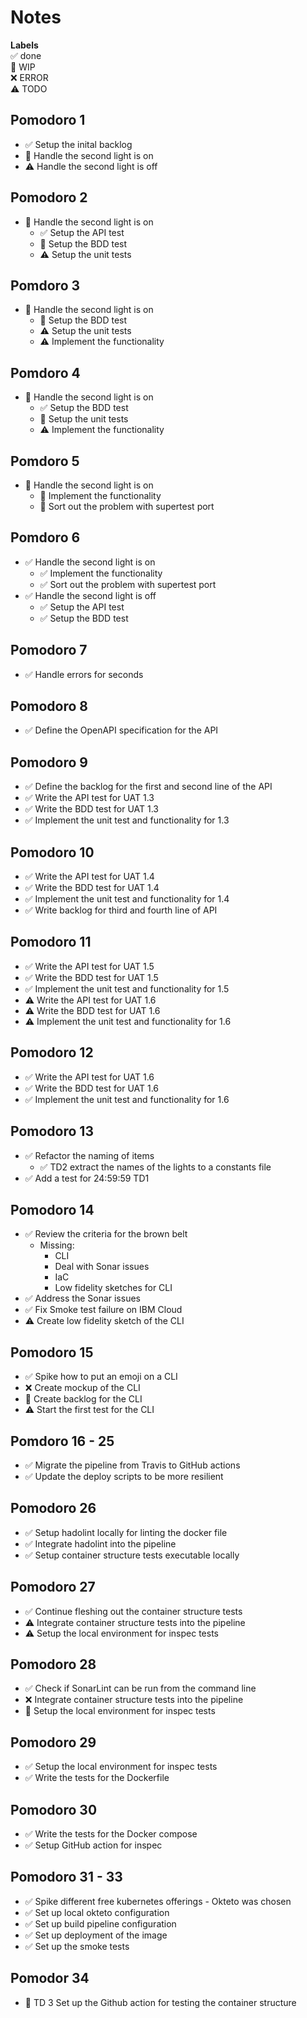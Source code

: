 # Notes

**Labels**  
✅ done  
🚧 WIP  
❌ ERROR  
⚠ TODO

## Pomodoro 1

- ✅ Setup the inital backlog
- 🚧 Handle the second light is on
- ⚠ Handle the second light is off

## Pomodoro 2

- 🚧 Handle the second light is on
  - ✅ Setup the API test
  - 🚧 Setup the BDD test
  - ⚠ Setup the unit tests

## Pomdoro 3

- 🚧 Handle the second light is on
  - 🚧 Setup the BDD test
  - ⚠ Setup the unit tests
  - ⚠ Implement the functionality

## Pomdoro 4

- 🚧 Handle the second light is on
  - ✅ Setup the BDD test
  - 🚧 Setup the unit tests
  - ⚠ Implement the functionality

## Pomdoro 5

- 🚧 Handle the second light is on
  - 🚧 Implement the functionality
  - 🚧 Sort out the problem with supertest port

## Pomdoro 6

- ✅ Handle the second light is on
  - ✅ Implement the functionality
  - ✅ Sort out the problem with supertest port
- ✅ Handle the second light is off
  - ✅ Setup the API test
  - ✅ Setup the BDD test

## Pomodoro 7

- ✅ Handle errors for seconds

## Pomodoro 8

- ✅ Define the OpenAPI specification for the API

## Pomodoro 9

- ✅ Define the backlog for the first and second line of the API
- ✅ Write the API test for UAT 1.3
- ✅ Write the BDD test for UAT 1.3
- ✅ Implement the unit test and functionality for 1.3

## Pomodoro 10

- ✅ Write the API test for UAT 1.4
- ✅ Write the BDD test for UAT 1.4
- ✅ Implement the unit test and functionality for 1.4
- ✅ Write backlog for third and fourth line of API

## Pomodoro 11

- ✅ Write the API test for UAT 1.5
- ✅ Write the BDD test for UAT 1.5
- ✅ Implement the unit test and functionality for 1.5
- ⚠ Write the API test for UAT 1.6
- ⚠ Write the BDD test for UAT 1.6
- ⚠ Implement the unit test and functionality for 1.6

## Pomodoro 12

- ✅ Write the API test for UAT 1.6
- ✅ Write the BDD test for UAT 1.6
- ✅ Implement the unit test and functionality for 1.6

## Pomodoro 13

- ✅ Refactor the naming of items
  - ✅ TD2 extract the names of the lights to a constants file
- ✅ Add a test for 24:59:59 TD1

## Pomodoro 14

- ✅ Review the criteria for the brown belt
  - Missing:
    - CLI
    - Deal with Sonar issues
    - IaC
    - Low fidelity sketches for CLI
- ✅ Address the Sonar issues
- ✅ Fix Smoke test failure on IBM Cloud
- ⚠ Create low fidelity sketch of the CLI

## Pomodoro 15

- ✅ Spike how to put an emoji on a CLI
- ❌ Create mockup of the CLI
- 🚧 Create backlog for the CLI
- ⚠ Start the first test for the CLI

## Pomdoro 16 - 25

- ✅ Migrate the pipeline from Travis to GitHub actions
- ✅ Update the deploy scripts to be more resilient

## Pomodoro 26

- ✅ Setup hadolint locally for linting the docker file
- ✅ Integrate hadolint into the pipeline
- ✅ Setup container structure tests executable locally

## Pomodoro 27

- ✅ Continue fleshing out the container structure tests
- ⚠ Integrate container structure tests into the pipeline
- ⚠ Setup the local environment for inspec tests

## Pomodoro 28

- ✅ Check if SonarLint can be run from the command line
- ❌ Integrate container structure tests into the pipeline
- 🚧 Setup the local environment for inspec tests

## Pomodoro 29

- ✅ Setup the local environment for inspec tests
- ✅ Write the tests for the Dockerfile

## Pomodoro 30

- ✅ Write the tests for the Docker compose
- ✅ Setup GitHub action for inspec

## Pomodoro 31 - 33

- ✅ Spike different free kubernetes offerings - Okteto was chosen
- ✅ Set up local okteto configuration
- ✅ Set up build pipeline configuration
- ✅ Set up deployment of the image
- ✅ Set up the smoke tests

## Pomodor 34

- 🚧 TD 3 Set up the Github action for testing the container structure

